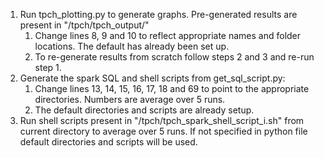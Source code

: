1. Run tpch_plotting.py to generate graphs. Pre-generated results are present in "/tpch/tpch_output/" 
	1. Change lines 8, 9 and 10 to reflect appropriate names and folder locations. The default has already been set up.
	2. To re-generate results from scratch follow steps 2 and 3 and re-run step 1.
2. Generate the spark SQL and shell scripts from get_sql_script.py:
	1. Change lines 13, 14, 15, 16, 17, 18 and 69 to point to the appropriate directories. Numbers are average over 5 runs. 
	2. The default directories and scripts are already setup. 
3. Run shell scripts present in "/tpch/tpch_spark_shell_script_i.sh" from current directory to average over 5 runs. If not specified in python file default directories and scripts will be used.
